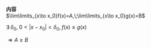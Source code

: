 **内容**  
$\lim\limits_{x\to x_0}f(x)=A,\;\lim\limits_{x\to x_0}g(x)=B$  
  
$\exists\;\delta_0,\;0<|x-x_0|<\delta_0,\;f(x)\geq g(x)$  
  
$\Rightarrow A\geq B$  
